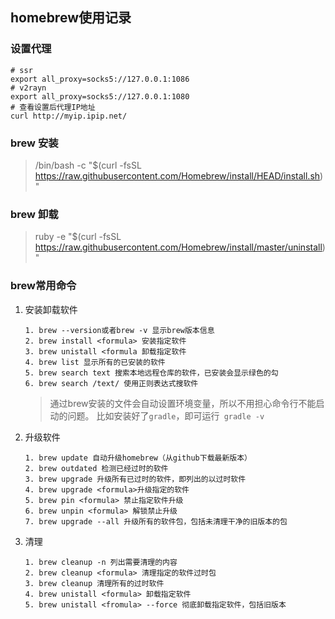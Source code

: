## homebrew使用记录

### 设置代理

```shell
# ssr
export all_proxy=socks5://127.0.0.1:1086
# v2rayn
export all_proxy=socks5://127.0.0.1:1080
# 查看设置后代理IP地址
curl http://myip.ipip.net/
```

### brew 安装

> /bin/bash -c "$(curl -fsSL https://raw.githubusercontent.com/Homebrew/install/HEAD/install.sh)"

### brew 卸载

>ruby -e "$(curl -fsSL https://raw.githubusercontent.com/Homebrew/install/master/uninstall)"

### brew常用命令

1. 安装卸载软件

   ```shell
   1. brew --version或者brew -v 显示brew版本信息
   2. brew install <formula> 安装指定软件
   3. brew unistall <formula 卸载指定软件
   4. brew list 显示所有的已安装的软件
   5. brew search text 搜索本地远程仓库的软件，已安装会显示绿色的勾
   6. brew search /text/ 使用正则表达式搜软件
   ```

   > 通过brew安装的文件会自动设置环境变量，所以不用担心命令行不能启动的问题。
   >  比如安装好了`gradle`，即可运行` gradle -v`

2. 升级软件

   ```shell
   1. brew update 自动升级homebrew（从github下载最新版本）
   2. brew outdated 检测已经过时的软件
   3. brew upgrade 升级所有已过时的软件，即列出的以过时软件
   4. brew upgrade <formula>升级指定的软件
   5. brew pin <formula> 禁止指定软件升级
   6. brew unpin <formula> 解锁禁止升级
   7. brew upgrade --all 升级所有的软件包，包括未清理干净的旧版本的包
   ```

3. 清理

   ```shell
   1. brew cleanup -n 列出需要清理的内容
   2. brew cleanup <formula> 清理指定的软件过时包
   3. brew cleanup 清理所有的过时软件
   4. brew unistall <formula> 卸载指定软件
   5. brew unistall <fromula> --force 彻底卸载指定软件，包括旧版本
   ```

   

